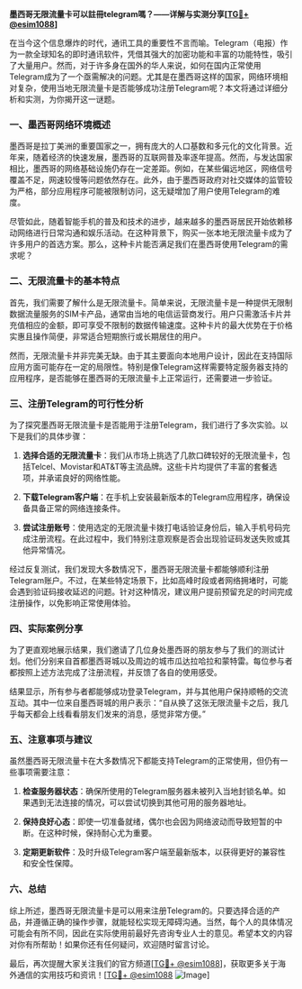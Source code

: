 **墨西哥无限流量卡可以註冊telegram嗎？——详解与实测分享[[TG💪+ @esim1088](https://t.me/s/esim1088)]**

在当今这个信息爆炸的时代，通讯工具的重要性不言而喻。Telegram（电报）作为一款全球知名的即时通讯软件，凭借其强大的加密功能和丰富的功能特性，吸引了大量用户。然而，对于许多身在国外的华人来说，如何在国内正常使用Telegram成为了一个亟需解决的问题。尤其是在墨西哥这样的国家，网络环境相对复杂，使用当地无限流量卡是否能够成功注册Telegram呢？本文将通过详细分析和实测，为你揭开这一谜题。

### 一、墨西哥网络环境概述

墨西哥是拉丁美洲的重要国家之一，拥有庞大的人口基数和多元化的文化背景。近年来，随着经济的快速发展，墨西哥的互联网普及率逐年提高。然而，与发达国家相比，墨西哥的网络基础设施仍存在一定差距。例如，在某些偏远地区，网络信号覆盖不足，网速较慢等问题依然存在。此外，由于墨西哥政府对社交媒体的监管较为严格，部分应用程序可能被限制访问，这无疑增加了用户使用Telegram的难度。

尽管如此，随着智能手机的普及和技术的进步，越来越多的墨西哥居民开始依赖移动网络进行日常沟通和娱乐活动。在这种背景下，购买一张本地无限流量卡成为了许多用户的首选方案。那么，这种卡片能否满足我们在墨西哥使用Telegram的需求呢？

### 二、无限流量卡的基本特点

首先，我们需要了解什么是无限流量卡。简单来说，无限流量卡是一种提供无限制数据流量服务的SIM卡产品，通常由当地的电信运营商发行。用户只需激活卡片并充值相应的金额，即可享受不限制的数据传输速度。这种卡片的最大优势在于价格实惠且操作简便，非常适合短期旅行或长期居住的用户。

然而，无限流量卡并非完美无缺。由于其主要面向本地用户设计，因此在支持国际应用方面可能存在一定的局限性。特别是像Telegram这样需要特定服务器支持的应用程序，是否能够在墨西哥的无限流量卡上正常运行，还需要进一步验证。

### 三、注册Telegram的可行性分析

为了探究墨西哥无限流量卡是否能用于注册Telegram，我们进行了多次实验。以下是我们的具体步骤：

1. **选择合适的无限流量卡**：我们从市场上挑选了几款口碑较好的无限流量卡，包括Telcel、Movistar和AT&T等主流品牌。这些卡片均提供了丰富的套餐选项，并承诺良好的网络性能。

2. **下载Telegram客户端**：在手机上安装最新版本的Telegram应用程序，确保设备具备正常的网络连接条件。

3. **尝试注册账号**：使用选定的无限流量卡拨打电话验证身份后，输入手机号码完成注册流程。在此过程中，我们特别注意观察是否会出现验证码发送失败或其他异常情况。

经过反复测试，我们发现大多数情况下，墨西哥无限流量卡都能够顺利注册Telegram账户。不过，在某些特定场景下，比如高峰时段或者网络拥堵时，可能会遇到验证码接收延迟的问题。针对这种情况，建议用户提前预留充足的时间完成注册操作，以免影响正常使用体验。

### 四、实际案例分享

为了更直观地展示结果，我们邀请了几位身处墨西哥的朋友参与了我们的测试计划。他们分别来自首都墨西哥城以及周边的城市瓜达拉哈拉和蒙特雷。每位参与者都按照上述方法完成了注册流程，并反馈了各自的使用感受。

结果显示，所有参与者都能够成功登录Telegram，并与其他用户保持顺畅的交流互动。其中一位来自墨西哥城的用户表示：“自从换了这张无限流量卡之后，我几乎每天都会上线看看朋友们发来的消息，感觉非常方便。”

### 五、注意事项与建议

虽然墨西哥无限流量卡在大多数情况下都能支持Telegram的正常使用，但仍有一些事项需要注意：

1. **检查服务器状态**：确保所使用的Telegram服务器未被列入当地封锁名单。如果遇到无法连接的情况，可以尝试切换到其他可用的服务器地址。

2. **保持良好心态**：即使一切准备就绪，偶尔也会因为网络波动而导致短暂的中断。在这种时候，保持耐心尤为重要。

3. **定期更新软件**：及时升级Telegram客户端至最新版本，以获得更好的兼容性和安全性保障。

### 六、总结

综上所述，墨西哥无限流量卡是可以用来注册Telegram的。只要选择合适的产品，并遵循正确的操作步骤，就能轻松实现无障碍沟通。当然，每个人的具体情况可能会有所不同，因此在实际使用前最好先咨询专业人士的意见。希望本文的内容对你有所帮助！如果你还有任何疑问，欢迎随时留言讨论。

最后，再次提醒大家关注我们的官方频道[[TG💪+ @esim1088](https://t.me/s/esim1088)]，获取更多关于海外通信的实用技巧和资讯！[[TG💪+ @esim1088](https://t.me/s/esim1088) ![Image](https://i.postimg.cc/4NQfJmqS/Snipaste-2025-05-13-00-14-12.png)]